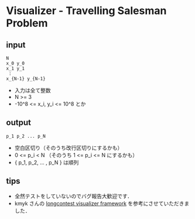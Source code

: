 # Visualizer - Travelling Salesman Problem

## input

```
N
x_0 y_0
x_1 y_1
 :
x_{N-1} y_{N-1}
```

- 入力は全て整数
- N >= 3
- -10^8 <= x_i, y_i <= 10^8 とか


## output

```
p_1 p_2 ... p_N
```

- 空白区切り（そのうち改行区切りにするかも）
- 0 <= p_i < N （そのうち 1 <= p_i <= N にするかも）
- { p_1, p_2, ... , p_N } は順列


## tips
- 全然テストをしていないのでバグ報告大歓迎です．
- kmyk さんの [longcontest visualizer framework](https://github.com/kmyk/longcontest-visualizer-framework) を参考にさせていただきました．
